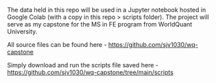 The data held in this repo will be used in a Jupyter notebook hosted in Google Colab (with a copy in this repo > scripts folder). The project will serve as my capstone for the MS in FE program from WorldQuant University.

All source files can be found here - https://github.com/sjv1030/wq-capstone

Simply download and run the scripts file saved here - https://github.com/sjv1030/wq-capstone/tree/main/scripts

